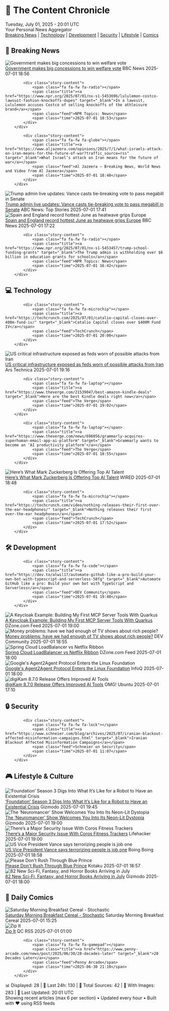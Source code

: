 <!-- Processing 54 RSS feeds at 2025-07-01 20:01:33 UTC -->
<!-- Processing: XKCD -->
<!-- Processing: Penny Arcade -->
<!-- Processing: Garfield -->
<!-- Processing: Dilbert -->
<!-- Processing: Questionable Content -->
<!-- Processing: CNN Breaking News -->
<!-- Processing: BBC World News -->
<!-- Processing: Al Jazeera Breaking News -->
<!-- Processing: CBC News -->
<!-- Error processing https://rss.cbc.ca/lineup/topstories.xml: The read operation timed out -->
<!-- Processing: Associated Press Breaking -->
<!-- Processing: NBC News Breaking -->
<!-- Processing: TechCrunch -->
<!-- Processing: The Verge -->
<!-- Processing: Ars Technica -->
<!-- Processing: O'Reilly Radar -->
<!-- Processing: Lobsters Python -->
<!-- Processing: Dev.to -->
<!-- Processing: StackOverflow Blog -->
<!-- Processing: It's FOSS -->
<!-- Processing: OMG! Ubuntu -->
<!-- Processing: DistroWatch -->
<!-- Processing: Linux.com -->
<!-- Processing: GitLab Blog -->
<!-- Processing: InfoQ -->
<!-- Processing: DZone -->
<!-- Processing: Coding Horror -->
<!-- Processing: Lifehacker -->
<!-- Processing: Gizmodo -->
<!-- Processing: Boing Boing -->
<!-- Processing: Krebs on Security -->
<!-- Processing: Schneier on Security -->
<!-- Generated 8 new posts out of 31 feeds processed -->
<div class="newspaper-header">
    <h1 class="newspaper-title">📰 The Content Chronicle</h1>
    <div class="newspaper-date">Tuesday, July 01, 2025 - 20:01 UTC</div>
    <div class="newspaper-subtitle">Your Personal News Aggregator</div>
</div>

<div class="newspaper-nav">
    <a href="#breaking">Breaking News</a> |
    <a href="#tech">Technology</a> |
    <a href="#dev">Development</a> |
    <a href="#security">Security</a> |
    <a href="#lifestyle">Lifestyle</a> |
    <a href="#webcomics">Comics</a>
</div>

<div class="news-section breaking-news" id="breaking">
<h2 class="section-header">🚨 Breaking News</h2>
<div class="stories-container">
<div class="story">
            <img src="https://ichef.bbci.co.uk/ace/standard/240/cpsprodpb/9b4d/live/abd9f630-56ab-11f0-9261-abd7e0261bf5.jpg" alt="Government makes big concessions to win welfare vote" class="story-image" loading="lazy" onerror="this.style.display='none'">
            <div class="story-content">
                <span class="fa fa-fw fa-flag"></span>
                <span class="title"><a href="https://www.bbc.com/news/articles/cly8877x3z2o" target="_blank">Government makes big concessions to win welfare vote</a></span>
                <span class="feed">BBC News</span>
                <span class="time">2025-07-01 18:56</span>
            </div>
        </div>
<div class="story">
            
            <div class="story-content">
                <span class="fa fa-fw fa-radio"></span>
                <span class="title"><a href="https://www.npr.org/2025/07/01/nx-s1-5453696/lululemon-costco-lawsuit-fashion-knockoffs-dupes" target="_blank">In a lawsuit, Lululemon accuses Costco of selling knockoffs of the athleisure brand</a></span>
                <span class="feed">NPR Topics: News</span>
                <span class="time">2025-07-01 18:53</span>
            </div>
        </div>
<div class="story">
            
            <div class="story-content">
                <span class="fa fa-fw fa-globe"></span>
                <span class="title"><a href="https://www.aljazeera.com/opinions/2025/7/1/what-israels-attack-on-iran-means-for-the-future-of-war?traffic_source=rss" target="_blank">What Israel’s attack on Iran means for the future of war</a></span>
                <span class="feed">Al Jazeera – Breaking News, World News and Video from Al Jazeera</span>
                <span class="time">2025-07-01 18:48</span>
            </div>
        </div>
<div class="story">
            <img src="https://s.abcnews.com/images/US/senate-10-gty-gmh-250701_1751387999641_hpMain_4x3t_384.jpg" alt="Trump admin live updates: Vance casts tie-breaking vote to pass megabill in Senate" class="story-image" loading="lazy" onerror="this.style.display='none'">
            <div class="story-content">
                <span class="fa fa-fw fa-tv"></span>
                <span class="title"><a href="https://abcnews.go.com/US/live-updates/trump-admin-live-updates-senate-begin-big-beautiful/?id=123330663" target="_blank">Trump admin live updates: Vance casts tie-breaking vote to pass megabill in Senate</a></span>
                <span class="feed">ABC News: Top Stories</span>
                <span class="time">2025-07-01 17:41</span>
            </div>
        </div>
<div class="story">
            <img src="https://ichef.bbci.co.uk/ace/standard/240/cpsprodpb/4bad/live/164eb1a0-566f-11f0-9f6a-932e10cc460f.jpg" alt="Spain and England record hottest June as heatwave grips Europe" class="story-image" loading="lazy" onerror="this.style.display='none'">
            <div class="story-content">
                <span class="fa fa-fw fa-earth-americas"></span>
                <span class="title"><a href="https://www.bbc.com/news/articles/c70rrlexnwzo" target="_blank">Spain and England record hottest June as heatwave grips Europe</a></span>
                <span class="feed">BBC News</span>
                <span class="time">2025-07-01 17:22</span>
            </div>
        </div>
<div class="story">
            
            <div class="story-content">
                <span class="fa fa-fw fa-radio"></span>
                <span class="title"><a href="https://www.npr.org/2025/07/01/nx-s1-5453457/trump-school-funding-grants" target="_blank">The Trump admin is withholding over $6 billion in education grants for schools</a></span>
                <span class="feed">NPR Topics: News</span>
                <span class="time">2025-07-01 16:42</span>
            </div>
        </div>
</div>
</div>
<div class="news-section tech-news" id="tech">
<h2 class="section-header">💻 Technology</h2>
<div class="stories-container">
<div class="story">
            
            <div class="story-content">
                <span class="fa fa-fw fa-microchip"></span>
                <span class="title"><a href="https://techcrunch.com/2025/07/01/catalio-capital-closes-over-400m-fund-iv/" target="_blank">Catalio Capital closes over $400M Fund IV</a></span>
                <span class="feed">TechCrunch</span>
                <span class="time">2025-07-01 20:00</span>
            </div>
        </div>
<div class="story">
            <img src="https://cdn.arstechnica.net/wp-content/uploads/2025/07/waste-water-treatment-plant-500x500.jpg" alt="US critical infrastructure exposed as feds worn of possible attacks from Iran" class="story-image" loading="lazy" onerror="this.style.display='none'">
            <div class="story-content">
                <span class="fa fa-fw fa-cog"></span>
                <span class="title"><a href="https://arstechnica.com/security/2025/07/feds-warn-of-possible-cyber-attacks-by-iran-on-us-critical-infrastructure/" target="_blank">US critical infrastructure exposed as feds worn of possible attacks from Iran</a></span>
                <span class="feed">Ars Technica</span>
                <span class="time">2025-07-01 19:16</span>
            </div>
        </div>
<div class="story">
            
            <div class="story-content">
                <span class="fa fa-fw fa-laptop"></span>
                <span class="title"><a href="https://www.theverge.com/21539047/best-amazon-kindle-deals" target="_blank">Here are the best Kindle deals right now</a></span>
                <span class="feed">The Verge</span>
                <span class="time">2025-07-01 19:02</span>
            </div>
        </div>
<div class="story">
            
            <div class="story-content">
                <span class="fa fa-fw fa-laptop"></span>
                <span class="title"><a href="https://www.theverge.com/news/696056/grammarly-acquires-superhuman-email-app-ai-platform" target="_blank">Grammarly wants to become an ‘AI productivity platform’</a></span>
                <span class="feed">The Verge</span>
                <span class="time">2025-07-01 18:55</span>
            </div>
        </div>
<div class="story">
            <img src="https://media.wired.com/photos/6863fe1816fbdea57514d650/master/pass/zuck-ai-money-biz-2208764114.jpg" alt="Here’s What Mark Zuckerberg Is Offering Top AI Talent" class="story-image" loading="lazy" onerror="this.style.display='none'">
            <div class="story-content">
                <span class="fa fa-fw fa-bolt"></span>
                <span class="title"><a href="https://www.wired.com/story/mark-zuckerberg-meta-offer-top-ai-talent-300-million/" target="_blank">Here’s What Mark Zuckerberg Is Offering Top AI Talent</a></span>
                <span class="feed">WIRED</span>
                <span class="time">2025-07-01 18:48</span>
            </div>
        </div>
<div class="story">
            
            <div class="story-content">
                <span class="fa fa-fw fa-microchip"></span>
                <span class="title"><a href="https://techcrunch.com/video/nothing-releases-their-first-over-the-ear-headphones/" target="_blank">Nothing releases their first over-the-ear headphones</a></span>
                <span class="feed">TechCrunch</span>
                <span class="time">2025-07-01 17:52</span>
            </div>
        </div>
</div>
</div>
<div class="news-section dev-news" id="dev">
<h2 class="section-header">🛠️ Development</h2>
<div class="stories-container">
<div class="story">
            
            <div class="story-content">
                <span class="fa fa-fw fa-code"></span>
                <span class="title"><a href="https://dev.to/alwil17/automate-github-like-a-pro-build-your-own-bot-with-typescript-and-serverless-58fg" target="_blank">Automate GitHub like a pro: Build your own bot with TypeScript and Serverless</a></span>
                <span class="feed">DEV Community</span>
                <span class="time">2025-07-01 19:48</span>
            </div>
        </div>
<div class="story">
            <img src="https://dz2cdn1.dzone.com/thumbnail?fid=18486989&w=600" alt="A Keycloak Example: Building My First MCP Server Tools With Quarkus" class="story-image" loading="lazy" onerror="this.style.display='none'">
            <div class="story-content">
                <span class="fa fa-fw fa-newspaper"></span>
                <span class="title"><a href="https://dzone.com/articles/keycloak-mcp-server-tools-quarkus" target="_blank">A Keycloak Example: Building My First MCP Server Tools With Quarkus</a></span>
                <span class="feed">DZone.com Feed</span>
                <span class="time">2025-07-01 19:00</span>
            </div>
        </div>
<div class="story">
            <img src="https://media2.dev.to/dynamic/image/width=800%2Cheight=%2Cfit=scale-down%2Cgravity=auto%2Cformat=auto/https%3A%2F%2Fi.guim.co.uk%2Fimg%2Fmedia%2F105de95c357a5bcdbf32c4ba4f76d6c89fdfcaac%2F685_0_2250_1800%2Fmaster%2F2250.jpg%3Fwidth%3D1200%26height%3D630%26quality%3D85%26auto%3Dformat%26fit%3Dcrop%26overlay-align%3Dbottom%252Cleft%26overlay-width%3D100p%26overlay-base64%3DL2ltZy9zdGF0aWMvb3ZlcmxheXMvdGctZGVmYXVsdC5wbmc%26enable%3Dupscale%26s%3D7481fff4acc49e40d6d247a25e4cbf93" alt="Money problems: have we had enough of TV shows about rich people?" class="story-image" loading="lazy" onerror="this.style.display='none'">
            <div class="story-content">
                <span class="fa fa-fw fa-code"></span>
                <span class="title"><a href="https://dev.to/popcorn_tv/money-problems-have-we-had-enough-of-tv-shows-about-rich-people-31pd" target="_blank">Money problems: have we had enough of TV shows about rich people?</a></span>
                <span class="feed">DEV Community</span>
                <span class="time">2025-07-01 18:55</span>
            </div>
        </div>
<div class="story">
            <img src="https://dz2cdn1.dzone.com/thumbnail?fid=18486938&w=600" alt="Spring Cloud LoadBalancer vs Netflix Ribbon" class="story-image" loading="lazy" onerror="this.style.display='none'">
            <div class="story-content">
                <span class="fa fa-fw fa-newspaper"></span>
                <span class="title"><a href="https://dzone.com/articles/spring-cloud-load-balancer-vs-netflix-ribbon" target="_blank">Spring Cloud LoadBalancer vs Netflix Ribbon</a></span>
                <span class="feed">DZone.com Feed</span>
                <span class="time">2025-07-01 18:00</span>
            </div>
        </div>
<div class="story">
            <img src="https://res.infoq.com/news/2025/07/agent2agent-linux-foundation/en/headerimage/agent2agent-linux-foundation-1751390634721.jpeg" alt="Google&#x27;s Agent2Agent Protocol Enters the Linux Foundation" class="story-image" loading="lazy" onerror="this.style.display='none'">
            <div class="story-content">
                <span class="fa fa-fw fa-info-circle"></span>
                <span class="title"><a href="https://www.infoq.com/news/2025/07/agent2agent-linux-foundation/?utm_campaign=infoq_content&utm_source=infoq&utm_medium=feed&utm_term=global" target="_blank">Google&#x27;s Agent2Agent Protocol Enters the Linux Foundation</a></span>
                <span class="feed">InfoQ</span>
                <span class="time">2025-07-01 18:00</span>
            </div>
        </div>
<div class="story">
            <img src="https://i0.wp.com/www.omgubuntu.co.uk/wp-content/uploads/2025/07/digikam-THUMB.jpg?resize=406%2C232&amp;ssl=1" alt="digiKam 8.7.0 Release Offers Improved AI Tools" class="story-image" loading="lazy" onerror="this.style.display='none'">
            <div class="story-content">
                <span class="fa fa-fw fa-ubuntu"></span>
                <span class="title"><a href="https://www.omgubuntu.co.uk/2025/07/digikam-8-7-0-new-ai-tools" target="_blank">digiKam 8.7.0 Release Offers Improved AI Tools</a></span>
                <span class="feed">OMG! Ubuntu</span>
                <span class="time">2025-07-01 17:10</span>
            </div>
        </div>
</div>
</div>
<div class="news-section security-news" id="security">
<h2 class="section-header">🔒 Security</h2>
<div class="stories-container">
<div class="story">
            
            <div class="story-content">
                <span class="fa fa-fw fa-lock"></span>
                <span class="title"><a href="https://www.schneier.com/blog/archives/2025/07/iranian-blackout-affected-misinformation-campaigns.html" target="_blank">Iranian Blackout Affected Misinformation Campaigns</a></span>
                <span class="feed">Schneier on Security</span>
                <span class="time">2025-07-01 11:07</span>
            </div>
        </div>
</div>
</div>
<div class="news-section lifestyle-news" id="lifestyle">
<h2 class="section-header">🎮 Lifestyle & Culture</h2>
<div class="stories-container">
<div class="story">
            <img src="https://gizmodo.com/app/uploads/2025/06/Foundation_LauraBirn.jpg" alt="‘Foundation’ Season 3 Digs Into What It’s Like for a Robot to Have an Existential Crisis" class="story-image" loading="lazy" onerror="this.style.display='none'">
            <div class="story-content">
                <span class="fa fa-fw fa-computer"></span>
                <span class="title"><a href="https://gizmodo.com/foundation-season-3-digs-into-what-its-like-for-a-robot-to-have-an-existential-crisis-2000620931" target="_blank">‘Foundation’ Season 3 Digs Into What It’s Like for a Robot to Have an Existential Crisis</a></span>
                <span class="feed">Gizmodo</span>
                <span class="time">2025-07-01 19:45</span>
            </div>
        </div>
<div class="story">
            <img src="https://gizmodo.com/app/uploads/2025/06/Neuromancer.jpg" alt="The ‘Neuromancer’ Show Welcomes You Into Its Neon-Lit Dystopia" class="story-image" loading="lazy" onerror="this.style.display='none'">
            <div class="story-content">
                <span class="fa fa-fw fa-computer"></span>
                <span class="title"><a href="https://gizmodo.com/neuromancer-apple-tv-trailer-cyberpunk-2000622392" target="_blank">The ‘Neuromancer’ Show Welcomes You Into Its Neon-Lit Dystopia</a></span>
                <span class="feed">Gizmodo</span>
                <span class="time">2025-07-01 19:00</span>
            </div>
        </div>
<div class="story">
            <img src="https://lifehacker.com/imagery/articles/01JZ3CHHGN02ZZKZ1GBAE8HHSD/hero-image.webp" alt="There’s a Major Security Issue With Coros Fitness Trackers" class="story-image" loading="lazy" onerror="this.style.display='none'">
            <div class="story-content">
                <span class="fa fa-fw fa-life-ring"></span>
                <span class="title"><a href="https://lifehacker.com/health/coros-fitness-trackers-have-a-major-security-issue?utm_medium=RSS" target="_blank">There’s a Major Security Issue With Coros Fitness Trackers</a></span>
                <span class="feed">Lifehacker</span>
                <span class="time">2025-07-01 19:00</span>
            </div>
        </div>
<div class="story">
            <img src="https://i0.wp.com/boingboing.net/wp-content/uploads/2025/06/0_Meme-depicting-JD-Vance-as-bald.jpg?fit=810%2C539&amp;quality=60&amp;ssl=1" alt="US Vice President Vance says terrorizing people is job one" class="story-image" loading="lazy" onerror="this.style.display='none'">
            <div class="story-content">
                <span class="fa fa-fw fa-arrow-right"></span>
                <span class="title"><a href="https://boingboing.net/2025/07/01/us-vice-president-vance-says-terrorizing-people-is-job-one.html" target="_blank">US Vice President Vance says terrorizing people is job one</a></span>
                <span class="feed">Boing Boing</span>
                <span class="time">2025-07-01 18:58</span>
            </div>
        </div>
<div class="story">
            <img src="https://i.kinja-img.com/image/upload/c_fit,q_80,w_636/67146257314896c0bdee5e44529746a3.jpg" alt="Please Don&#x27;t Rush Through Blue Prince" class="story-image" loading="lazy" onerror="this.style.display='none'">
            <div class="story-content">
                <span class="fa fa-fw fa-gamepad"></span>
                <span class="title"><a href="https://kotaku.com/blue-prince-how-long-to-beat-room-46-tutorial-puzzles-1851785424" target="_blank">Please Don&#x27;t Rush Through Blue Prince</a></span>
                <span class="feed">Kotaku</span>
                <span class="time">2025-07-01 18:57</span>
            </div>
        </div>
<div class="story">
            <img src="https://gizmodo.com/app/uploads/2025/06/beasts-2.jpg" alt="82 New Sci-Fi, Fantasy, and Horror Books Arriving in July" class="story-image" loading="lazy" onerror="this.style.display='none'">
            <div class="story-content">
                <span class="fa fa-fw fa-computer"></span>
                <span class="title"><a href="https://gizmodo.com/new-books-july-2025-sci-fi-fantasy-horror-2000621725" target="_blank">82 New Sci-Fi, Fantasy, and Horror Books Arriving in July</a></span>
                <span class="feed">Gizmodo</span>
                <span class="time">2025-07-01 18:00</span>
            </div>
        </div>
</div>
</div>
<div class="news-section webcomics-section" id="webcomics">
<h2 class="section-header">🎨 Daily Comics</h2>
<div class="stories-container">
<div class="story">
            <img src="https://www.smbc-comics.com/comics/1750828096-20250701.png" alt="Saturday Morning Breakfast Cereal - Stochastic" class="story-image" loading="lazy" onerror="this.style.display='none'">
            <div class="story-content">
                <span class="fa fa-fw fa-smile"></span>
                <span class="title"><a href="https://www.smbc-comics.com/comic/stochastic" target="_blank">Saturday Morning Breakfast Cereal - Stochastic</a></span>
                <span class="feed">Saturday Morning Breakfast Cereal</span>
                <span class="time">2025-07-01 15:25</span>
            </div>
        </div>
<div class="story">
            <img src="http://www.questionablecontent.net/comics/5603.png" alt="Zip It" class="story-image" loading="lazy" onerror="this.style.display='none'">
            <div class="story-content">
                <span class="fa fa-fw fa-music"></span>
                <span class="title"><a href="http://questionablecontent.net/view.php?comic=5603" target="_blank">Zip It</a></span>
                <span class="feed">QC RSS</span>
                <span class="time">2025-07-01 01:00</span>
            </div>
        </div>
<div class="story">
            
            <div class="story-content">
                <span class="fa fa-fw fa-gamepad"></span>
                <span class="title"><a href="https://www.penny-arcade.com/news/post/2025/06/30/28-decades-later" target="_blank">28 Decades Later</a></span>
                <span class="feed">Penny Arcade</span>
                <span class="time">2025-06-30 21:10</span>
            </div>
        </div>
</div>
</div>

<div class="newspaper-footer">
    <div class="stats">
        📊 Displayed: 28 | 📅 Last 24h: 130 | 📡 Total Sources: 42 | 📸 With Images: 283 |
        🔄 Last Updated: 20:01 UTC
    </div>
    <div class="footer-note">
        Showing recent articles (max 6 per section) • Updated every hour • Built with ❤️ using RSS feeds
    </div>
</div>
